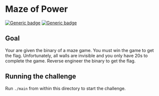 # Maze of Power

[![Generic badge](https://img.shields.io/badge/Type-Reversing-yellow.svg)](https://shields.io/)
[![Generic badge](https://img.shields.io/badge/Level-Insane-purple.svg)](https://shields.io/)

## Goal
Your are given the binary of a maze game. You must win the game to get the flag.
Unfortunately, all walls are invisible and you only have 20s to complete the game.
Reverse engineer the binary to get the flag.

## Running the challenge
Run `./main` from within this directory to start the challenge.
